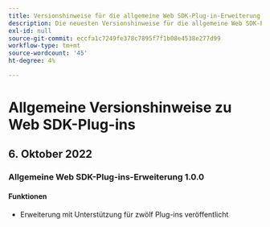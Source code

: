 ```yaml
---
title: Versionshinweise für die allgemeine Web SDK-Plug-in-Erweiterung
description: Die neuesten Versionshinweise für die allgemeine Web SDK-Plugins-Tag-Erweiterung in Adobe Experience Platform.
exl-id: null
source-git-commit: eccfa1c7249fe378c7895f7f1b08e4538e277d99
workflow-type: tm+mt
source-wordcount: '45'
ht-degree: 4%

---
```


# Allgemeine Versionshinweise zu Web SDK-Plug-ins

## 6. Oktober 2022

### Allgemeine Web SDK-Plug-ins-Erweiterung 1.0.0

#### Funktionen

* Erweiterung mit Unterstützung für zwölf Plug-ins veröffentlicht
